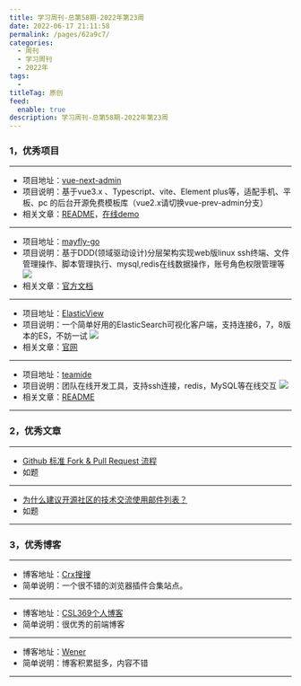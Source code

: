 ```yaml
---
title: 学习周刊-总第58期-2022年第23周
date: 2022-06-17 21:11:58
permalink: /pages/62a9c7/
categories:
  - 周刊
  - 学习周刊
  - 2022年
tags:
  -
titleTag: 原创
feed:
  enable: true
description: 学习周刊-总第58期-2022年第23周
---
```



### 1，优秀项目

---
- 项目地址：[vue-next-admin](https://gitee.com/lyt-top/vue-next-admin "vue-next-admin")
- 项目说明：基于vue3.x 、Typescript、vite、Element plus等，适配手机、平板、pc 的后台开源免费模板库（vue2.x请切换vue-prev-admin分支）
- 相关文章：[README](https://gitee.com/lyt-top/vue-next-admin/blob/master/README.md)，[在线demo](https://lyt-top.gitee.io/vue-next-admin-preview/#/home)
---
- 项目地址：[mayfly-go](https://gitee.com/objs/mayfly-go "mayfly-go")
- 项目说明：基于DDD(领域驱动设计)分层架构实现web版linux ssh终端、文件管理操作、脚本管理执行、mysql,redis在线数据操作，账号角色权限管理等
  ![](http://t.eryajf.net/imgs/2022/05/ae374c5bdb1076f6.jpg)
- 相关文章：[官方文档](https://objs.gitee.io/mayfly-go-docs/)
---
- 项目地址：[ElasticView](https://github.com/1340691923/ElasticView)
- 项目说明：一个简单好用的ElasticSearch可视化客户端，支持连接6，7，8版本的ES，不妨一试
  ![](http://t.eryajf.net/imgs/2022/05/7b609a87299e221e.png)
- 相关文章：[官网](www.elastic-view.cn/)
---
- 项目地址：[teamide](https://github.com/team-ide/teamide)
- 项目说明：团队在线开发工具，支持ssh连接，redis，MySQL等在线交互
  ![](http://t.eryajf.net/imgs/2022/05/78576e15909690a9.png)
- 相关文章：[README](https://github.com/team-ide/teamide#readme)
---

### 2，优秀文章

---
- [Github 标准 Fork & Pull Request 流程](https://aaronflower.github.io/essays/github-fork-pull-workflow.html)
- 如题
---
- [为什么建议开源社区的技术交流使用邮件列表？](https://mp.weixin.qq.com/s/Lze1XZtrywpC8H2A66bGwQ)
- 如题
---

### 3，优秀博客

---
- 博客地址：[Crx搜搜](https://www.crxsoso.com/)
- 简单说明：一个很不错的浏览器插件合集站点。
---
- 博客地址：[CSL369个人博客](https://csl369.gitee.io/)
- 简单说明：很优秀的前端博客
---
- 博客地址：[Wener](https://wener.me/)
- 简单说明：博客积累挺多，内容不错
---
